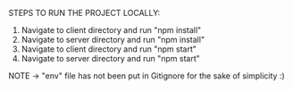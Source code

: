 STEPS TO RUN THE PROJECT LOCALLY:

1) Navigate to client directory and run "npm install"
2) Navigate to server directory and run "npm install"
3) Navigate to client directory and run "npm start"
4) Navigate to server directory and run "npm start"

NOTE -> "env" file has not been put in Gitignore for the sake of simplicity :)


